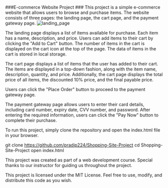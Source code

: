 ###E-commerce Website Project ###
This project is a simple e-commerce website that allows users to browse and purchase items. The website consists of three pages: the landing page, the cart page, and the payment gateway page.
![landing_page](https://user-images.githubusercontent.com/122960934/229299623-e83a09d9-7b67-45a1-b59a-b2982cc9b0ff.png)


<!-- <h2>Landing Page</h2> -->
The landing page displays a list of items available for purchase. Each item has a name, description, and price. Users can add items to their cart by clicking the "Add to Cart" button. The number of items in the cart is displayed on the cart icon at the top of the page. The data of items in the cart is stored in local storage.

<!-- <h2>Cart Page</h2> -->
The cart page displays a list of items that the user has added to their cart. The items are displayed in a top-down fashion, along with the item name, description, quantity, and price. Additionally, the cart page displays the total price of all items, the discounted 10% price, and the final payable price.

Users can click the "Place Order" button to proceed to the payment gateway page.

<!-- <h2>Payment Gateway Page</h2> -->
The payment gateway page allows users to enter their card details, including card number, expiry date, CVV number, and password. After entering the required information, users can click the "Pay Now" button to complete their purchase.

<!-- <h2>Technologies Used</h2> -->

<!-- <ol>HTML</ol> -->
<!-- <ol>CSS</ol> -->
<!-- <ol>JavaScript</ol> -->


<!-- <h2>Installation</h2> -->
To run this project, simply clone the repository and open the index.html file in your browser.

git clone https://github.com/pradip224/Shopping-Site-Project
cd Shopping-Site-Project
open index.html

<!-- <h2>Credits</h2> -->
This project was created as part of a web development course. Special thanks to our instructor for guiding us throughout the project.

<!-- <h2>License</h2> -->
This project is licensed under the MIT License. Feel free to use, modify, and distribute this code as you wish.
